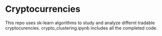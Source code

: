 # Cryptocurrencies

This repo uses sk-learn algorithms to study and analyze differnt tradable cryptocurencies. crypto_clustering.ipynb includes all the completed code.
